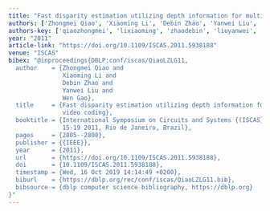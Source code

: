 ```yaml
---
title: "Fast disparity estimation utilizing depth information for multiview video coding"
authors: ['Zhongmei Qiao', 'Xiaoming Li', 'Debin Zhao', 'Yanwei Liu', 'Wen Gao 0001']
authors-key: ['qiaozhongmei', 'lixiaoming', 'zhaodebin', 'liuyanwei', 'gaowen']
year: "2011"
article-link: "https://doi.org/10.1109/ISCAS.2011.5938188"
venue: "ISCAS"
bibex: "@inproceedings{DBLP:conf/iscas/QiaoLZLG11,
  author    = {Zhongmei Qiao and
               Xiaoming Li and
               Debin Zhao and
               Yanwei Liu and
               Wen Gao},
  title     = {Fast disparity estimation utilizing depth information for multiview
               video coding},
  booktitle = {International Symposium on Circuits and Systems {(ISCAS} 2011), May
               15-19 2011, Rio de Janeiro, Brazil},
  pages     = {2805--2808},
  publisher = {{IEEE}},
  year      = {2011},
  url       = {https://doi.org/10.1109/ISCAS.2011.5938188},
  doi       = {10.1109/ISCAS.2011.5938188},
  timestamp = {Wed, 16 Oct 2019 14:14:49 +0200},
  biburl    = {https://dblp.org/rec/conf/iscas/QiaoLZLG11.bib},
  bibsource = {dblp computer science bibliography, https://dblp.org}
}"
---
```

